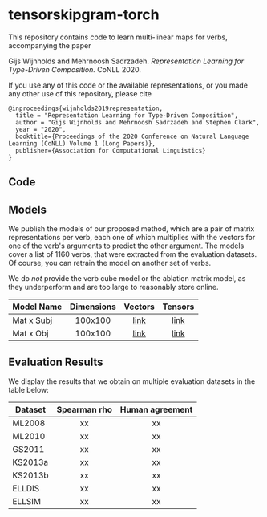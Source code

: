 # tensorskipgram-torch

This repository contains code to learn multi-linear maps for verbs, accompanying the paper

Gijs Wijnholds and Mehrnoosh Sadrzadeh. *Representation Learning for Type-Driven Composition.* CoNLL 2020.

If you use any of this code or the available representations, or you made any other use of this repository, please cite

```
@inproceedings{wijnholds2019representation,
  title = "Representation Learning for Type-Driven Composition",
  author = "Gijs Wijnholds and Mehrnoosh Sadrzadeh and Stephen Clark",
  year = "2020",
  booktitle={Proceedings of the 2020 Conference on Natural Language Learning (CoNLL) Volume 1 (Long Papers)},
  publisher={Association for Computational Linguistics}
}
```

## Code

## Models

We publish the models of our proposed method, which are a pair of matrix representations per verb, each one of which multiplies with the vectors for one of the verb's arguments to predict the other argument. The models cover a list of 1160 verbs, that were extracted from the evaluation datasets. Of course, you can retrain the model on another set of verbs.

We do *not* provide the verb cube model or the ablation matrix model, as they underperform and are too large to reasonably store online.

| Model Name    | Dimensions | Vectors                  | Tensors                  |
| ------------- |:----------:| :----------------------: | :----------------------: |
| Mat x Subj    | 100x100    | [link][skipgram_vectors] | [link][mat_subj_matrices]|
| Mat x Obj     | 100x100    | [link][skipgram_vectors] | [link][mat_obj_matrices] |

[skipgram_vectors]: https://ln2.sync.com/dl/9fbd93010/dd7rbij3-7vb8zkh2-87xf8mwk-wb9xvta6
[mat_subj_matrices]: https://ln2.sync.com/dl/dcafc01e0/2fvmq7tb-d2e6nnn7-7vnhviya-99kkb4bx
[mat_obj_matrices]: https://ln2.sync.com/dl/cc5276da0/gphdbdp4-tkwem5ci-f3mg5fvk-at6r2h9b

## Evaluation Results

We display the results that we obtain on multiple evaluation datasets in the table below:

| Dataset   | Spearman rho | Human agreement |
| --------- |:------------:|:---------------:|
| ML2008    |     xx       |       xx        |
| ML2010    |     xx       |       xx        |
| GS2011    |     xx       |       xx        |
| KS2013a   |     xx       |       xx        |
| KS2013b   |     xx       |       xx        |
| ELLDIS    |     xx       |       xx        |
| ELLSIM    |     xx       |       xx        |
